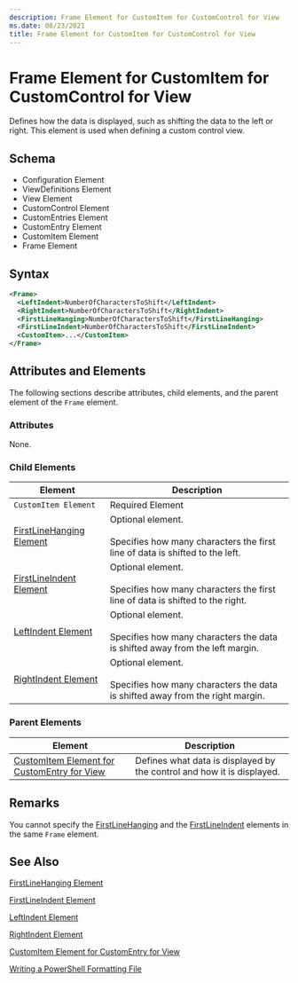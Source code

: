 ```yaml
---
description: Frame Element for CustomItem for CustomControl for View
ms.date: 08/23/2021
title: Frame Element for CustomItem for CustomControl for View
---
```

# Frame Element for CustomItem for CustomControl for View

Defines how the data is displayed, such as shifting the data to the left or right. This element is
used when defining a custom control view.

## Schema

- Configuration Element
- ViewDefinitions Element
- View Element
- CustomControl Element
- CustomEntries Element
- CustomEntry Element
- CustomItem Element
- Frame Element

## Syntax

```xml
<Frame>
  <LeftIndent>NumberOfCharactersToShift</LeftIndent>
  <RightIndent>NumberOfCharactersToShift</RightIndent>
  <FirstLineHanging>NumberOfCharactersToShift</FirstLineHanging>
  <FirstLineIndent>NumberOfCharactersToShift</FirstLineIndent>
  <CustomItem>...</CustomItem>
</Frame>
```

## Attributes and Elements

The following sections describe attributes, child elements, and the parent element of the `Frame`
element.

### Attributes

None.

### Child Elements

|Element|Description|
|-------------|-----------------|
|`CustomItem Element`|Required Element|
|[FirstLineHanging Element](./firstlinehanging-element-for-frame-for-customcontrol-for-view-format.md)|Optional element.<br /><br /> Specifies how many characters the first line of data is shifted to the left.|
|[FirstLineIndent Element](./firstlineindent-element-for-frame-for-customcontrol-for-view-format.md)|Optional element.<br /><br /> Specifies how many characters the first line of data is shifted to the right.|
|[LeftIndent Element](./leftindent-element-for-frame-for-customcontrol-for-view-format.md)|Optional element.<br /><br /> Specifies how many characters the data is shifted away from the left margin.|
|[RightIndent Element](./rightindent-element-for-frame-for-customcontrol-for-view-format.md)|Optional element.<br /><br /> Specifies how many characters the data is shifted away from the right margin.|

### Parent Elements

|Element|Description|
|-------------|-----------------|
|[CustomItem Element for CustomEntry for View](./customitem-element-for-customentry-for-customcontrol-for-view-format.md)|Defines what data is displayed by the control and how it is displayed.|

## Remarks

You cannot specify the [FirstLineHanging](./firstlinehanging-element-for-frame-for-customcontrol-for-view-format.md) and the [FirstLineIndent](./firstlineindent-element-for-frame-for-customcontrol-for-view-format.md) elements in the same `Frame` element.

## See Also

[FirstLineHanging Element](./firstlinehanging-element-for-frame-for-customcontrol-for-view-format.md)

[FirstLineIndent Element](./firstlineindent-element-for-frame-for-customcontrol-for-view-format.md)

[LeftIndent Element](./leftindent-element-for-frame-for-customcontrol-for-view-format.md)

[RightIndent Element](./rightindent-element-for-frame-for-customcontrol-for-view-format.md)

[CustomItem Element for CustomEntry for View](./customitem-element-for-customentry-for-customcontrol-for-view-format.md)

[Writing a PowerShell Formatting File](./writing-a-powershell-formatting-file.md)
